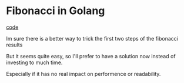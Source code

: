 # Fibonacci in Golang

[code](./fibonacci.go)

Im sure there is a better way to trick the first two steps of the fibonacci results

But it seems quite easy, so I'll prefer to have a solution now instead of investing to much time.

Especially if it has no real impact on performence or readability.